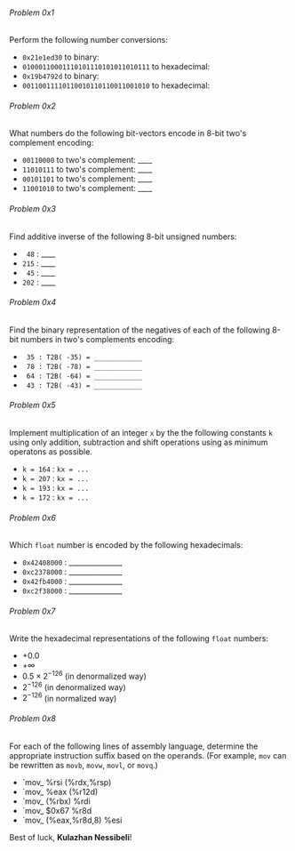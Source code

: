 ###### Problem 0x1
Perform the following number conversions:
* `0x21e1ed30` to binary:
* `01000110001110101110101011010111` to hexadecimal:
* `0x19b4792d` to binary:
* `00110011110110010110110011001010` to hexadecimal:

###### Problem 0x2
What numbers do the following bit-vectors encode in 8-bit two's complement encoding:
* `00110000` to two's complement: ____
* `11010111` to two's complement: ____
* `00101101` to two's complement: ____
* `11001010` to two's complement: ____

###### Problem 0x3
Find additive inverse of the following 8-bit unsigned numbers:
* ` 48` : ____
* `215` : ____
* ` 45` : ____
* `202` : ____

###### Problem 0x4
Find the binary representation of the negatives of each of the following 8-bit numbers in two's complements encoding:
* ` 35 : T2B( -35) = ____________`
* ` 78 : T2B( -78) = ____________`
* ` 64 : T2B( -64) = ____________`
* ` 43 : T2B( -43) = ____________`

###### Problem 0x5
Implement multiplication of an integer `x` by the the following constants `k` using only addition, subtraction and shift operations using as minimum operatons as possible.
* `k = 164` : `kx = ...`
* `k = 207` : `kx = ...`
* `k = 193` : `kx = ...`
* `k = 172` : `kx = ...`

###### Problem 0x6
Which `float` number is encoded by the following hexadecimals:
* `0x42408000` : _______________
* `0xc2378000` : _______________
* `0x42fb4000` : _______________
* `0xc2f38000` : _______________

###### Problem 0x7
Write the hexadecimal representations of the following  `float` numbers:
* $+0.0$
* $+\infty$
* $0.5\times2^{-126}$ (in denormalized way)
* $2^{-126}$ (in denormalized way)
* $2^{-126}$ (in normalized way)

###### Problem 0x8
For each of the following lines of assembly language, determine the appropriate instruction suffix based on the operands. (For example, `mov` can be rewritten as `movb`, `movw`, `movl`, or `movq`.)
* `mov_ %rsi (%rdx,%rsp)
* `mov_ %eax (%r12d)
* `mov_ (%rbx) %rdi
* `mov_ $0x67 %r8d
* `mov_ (%eax,%r8d,8) %esi

Best of luck, **Kulazhan Nessibeli**!
